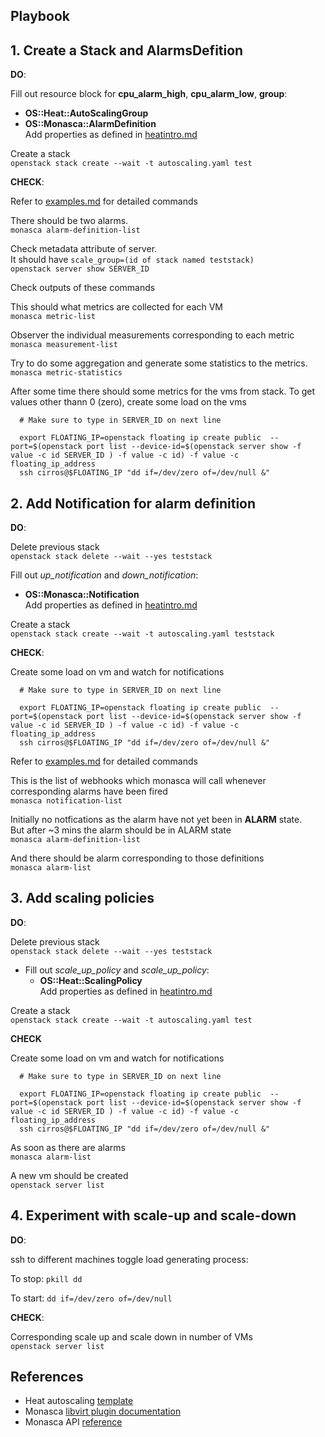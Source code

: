 Playbook
--------

## 1. Create a Stack and AlarmsDefition

**DO**:

Fill out resource block for **cpu_alarm_high**, **cpu_alarm_low**, **group**:
  - **OS::Heat::AutoScalingGroup**
  - **OS::Monasca::AlarmDefinition**  
  Add properties as defined in [heatintro.md](./heatintro.md)

Create a stack  
`openstack stack create --wait -t autoscaling.yaml test`

**CHECK**:

Refer to [examples.md](./examples.md) for detailed commands

There should be two alarms.  
`monasca alarm-definition-list`


Check metadata attribute of server.   
It should have `scale_group=(id of stack named teststack)`  
`openstack server show SERVER_ID`


Check outputs of these commands

This should what metrics are collected for each VM  
`monasca metric-list`

Observer the individual measurements corresponding to each metric  
`monasca measurement-list`

Try to do some aggregation and generate some statistics to the metrics.  
`monasca metric-statistics`

After some time there should some metrics for the vms from stack.
To get values other thann 0 (zero), create some load on the vms

```
  # Make sure to type in SERVER_ID on next line

  export FLOATING_IP=openstack floating ip create public  --port=$(openstack port list --device-id=$(openstack server show -f value -c id SERVER_ID ) -f value -c id) -f value -c floating_ip_address
  ssh cirros@$FLOATING_IP "dd if=/dev/zero of=/dev/null &"
```

## 2. Add Notification for alarm definition

**DO**:

Delete previous stack  
`openstack stack delete --wait --yes teststack`

Fill out  *up_notification* and *down_notification*:
  - **OS::Monasca::Notification**  
   Add properties as defined in [heatintro.md](./heatintro.md)

Create a stack  
`openstack stack create --wait -t autoscaling.yaml teststack`


**CHECK**:

Create some load on vm and watch for notifications
```
  # Make sure to type in SERVER_ID on next line

  export FLOATING_IP=openstack floating ip create public  --port=$(openstack port list --device-id=$(openstack server show -f value -c id SERVER_ID ) -f value -c id) -f value -c floating_ip_address
  ssh cirros@$FLOATING_IP "dd if=/dev/zero of=/dev/null &"
```

Refer to [examples.md](./examples.md) for detailed commands


This is the list of webhooks which monasca will call whenever corresponding alarms have been fired  
`monasca notification-list`

Initially no notfications as the alarm have not yet been in **ALARM** state.  
But after ~3 mins the alarm should be in ALARM state  
`monasca alarm-definition-list`

And there should be alarm corresponding to those definitions  
`monasca alarm-list`

## 3. Add scaling policies

**DO**:

Delete previous stack  
`openstack stack delete --wait --yes teststack`

- Fill out  *scale_up_policy* and *scale_up_policy*:
  - **OS::Heat::ScalingPolicy**  
  Add properties as defined in [heatintro.md](./heatintro.md)

Create a stack  
`openstack stack create --wait -t autoscaling.yaml test`

**CHECK**

Create some load on vm and watch for notifications
```
  # Make sure to type in SERVER_ID on next line

  export FLOATING_IP=openstack floating ip create public  --port=$(openstack port list --device-id=$(openstack server show -f value -c id SERVER_ID ) -f value -c id) -f value -c floating_ip_address
  ssh cirros@$FLOATING_IP "dd if=/dev/zero of=/dev/null &"
```

As soon as there are alarms  
`monasca alarm-list`  

A new vm should be created  
`openstack server list`

## 4. Experiment with scale-up and scale-down

**DO**:

ssh to different machines toggle load generating process:  

To stop:   `pkill dd`

To start:  `dd if=/dev/zero of=/dev/null`

**CHECK**:

Corresponding scale up and scale down in number of VMs  
`openstack server list`

References
----------
* Heat autoscaling [template](https://github.com/openstack/heat-templates/blob/master/hot/monasca/autoscaling.yaml)
* Monasca [libvirt plugin documentation](https://github.com/openstack/monasca-agent/blob/master/docs/Libvirt.md)
* Monasca API [reference](https://github.com/openstack/monasca-api/blob/master/docs/monasca-api-spec.md)
